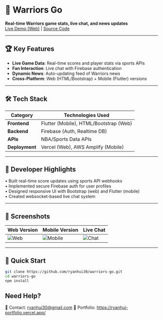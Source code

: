# 🏀 Warriors Go  

**Real-time Warriors game stats, live chat, and news updates**  
[Live Demo (Web)](https://warriors-go.vercel.app/) | [Source Code](https://github.com/ryanhui30/warriors-go)

---

## 🏆 Key Features  
- **Live Game Data**: Real-time scores and player stats via sports APIs  
- **Fan Interaction**: Live chat with Firebase authentication  
- **Dynamic News**: Auto-updating feed of Warriors news  
- **Cross-Platform**: Web (HTML/Bootstrap) + Mobile (Flutter) versions  

---

## 🛠 Tech Stack  
| Category       | Technologies Used                          |
|----------------|-------------------------------------------|
| **Frontend**   | Flutter (Mobile), HTML/Bootstrap (Web)    |
| **Backend**    | Firebase (Auth, Realtime DB)              |
| **APIs**       | NBA/Sports Data APIs                      |
| **Deployment** | Vercel (Web), AWS Amplify (Mobile)        |

---

## 🎯 Developer Highlights  
• Built real-time score updates using sports API webhooks  
• Implemented secure Firebase auth for user profiles  
• Designed responsive UI with Bootstrap (web) and Flutter (mobile)  
• Created websocket-based live chat system  

---

## 📱 Screenshots  
| Web Version | Mobile Version | Live Chat |
|-------------|----------------|-----------|
| ![Web](https://i.imgur.com/web.png) | ![Mobile](https://i.imgur.com/mobile.png) | ![Chat](https://i.imgur.com/chat.png) |

---

## 🚀 Quick Start  
  ```bash
  git clone https://github.com/ryanhui30/warriors-go.git
  cd warriors-go
  npm install
  ```

## **Need Help**?
📩 Contact: ryanhui30@gmail.com
🔗 Portfolio: https://ryanhui-portfolio.vercel.app/
